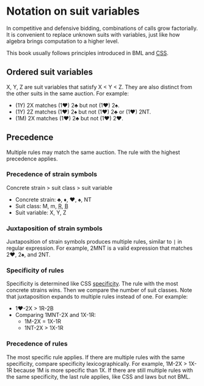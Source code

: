 # Notation on suit variables

In competitive and defensive bidding, combinations of calls grow factorially.
It is convenient to replace unknown suits with variables, just like how algebra
brings computation to a higher level.

This book usually follows principles introduced in BML and [CSS][css].

[css]: https://developer.mozilla.org/en-US/docs/Web/CSS

## Ordered suit variables

X, Y, Z are suit variables that satisfy X < Y < Z.  They are also distinct from
the other suits in the same auction.  For example:

- (1Y) 2X matches (1♥) 2♣ but not (1♥) 2♠.
- (1Y) 2Z matches (1♥) 2♠ but not (1♥) 2♣ or (1♥) 2NT.
- (1M) 2X matches (1♥) 2♣ but not (1♥) 2♥.

## Precedence

Multiple rules may match the same auction.  The rule with the highest
precedence applies.

### Precedence of strain symbols

Concrete strain > suit class > suit variable

- Concrete strain: ♣, ♦, ♥, ♠, NT
- Suit class: M, m, <abbr title="red suit">R</abbr>, <abbr title="black suit">B</abbr>
- Suit variable: X, Y, Z

### Juxtaposition of strain symbols

Juxtaposition of strain symbols produces multiple rules, similar to `|` in
regular expression.  For example, 2MNT is a valid expression that matches
2♥, 2♠, and 2NT.

### Specificity of rules

Specificity is determined like CSS [specificity].  The rule with the most concrete
strains wins.  Then we compare the number of suit classes.  Note that juxtaposition
expands to multiple rules instead of one.  For example:

- 1♥-2X > 1R-2B
- Comparing 1MNT-2X and 1X-1R:
    - 1M-2X = 1X-1R
    - 1NT-2X > 1X-1R

[specificity]: https://developer.mozilla.org/en-US/docs/Web/CSS/Specificity

### Precedence of rules

The most specific rule applies.  If there are multiple rules with the same
specificity, compare specificity lexicographically.  For example, 1M-2X > 1X-1R
because 1M is more specific than 1X.  If there are still multiple rules with the
same specificity, the last rule applies, like CSS and laws but not BML.
